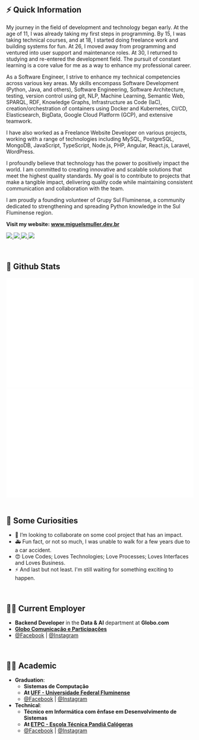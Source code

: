 ## :zap: Quick Information
My journey in the field of development and technology began early. At the age of 11, I was already taking my first steps in programming. By 15, I was taking technical courses, and at 18, I started doing freelance work and building systems for fun. At 26, I moved away from programming and ventured into user support and maintenance roles. At 30, I returned to studying and re-entered the development field. The pursuit of constant learning is a core value for me as a way to enhance my professional career.

As a Software Engineer, I strive to enhance my technical competencies across various key areas. My skills encompass Software Development (Python, Java, and others), Software Engineering, Software Architecture, testing, version control using git, NLP, Machine Learning, Semantic Web, SPARQL, RDF, Knowledge Graphs, Infrastructure as Code (IaC), creation/orchestration of containers using Docker and Kubernetes, CI/CD, Elasticsearch, BigData, Google Cloud Platform (GCP), and extensive teamwork.

I have also worked as a Freelance Website Developer on various projects, working with a range of technologies including MySQL, PostgreSQL, MongoDB, JavaScript, TypeScript, Node.js, PHP, Angular, React.js, Laravel, WordPress.

I profoundly believe that technology has the power to positively impact the world. I am committed to creating innovative and scalable solutions that meet the highest quality standards. My goal is to contribute to projects that make a tangible impact, delivering quality code while maintaining consistent communication and collaboration with the team.

I am proudly a founding volunteer of Grupy Sul Fluminense, a community dedicated to strengthening and spreading Python knowledge in the Sul Fluminense region.

**Visit my website: <a href="https://www.miguelsmuller.dev.br" target="_blank">www.miguelsmuller.dev.br</a>**

<p align="left">
    <a href="https://www.linkedin.com/in/miguelsmuller/" target="_blank">
        <img src="https://img.shields.io/badge/-LinkedIn-%230077B5?style=for-the-badge&logo=linkedin&logoColor=white" target="_blank">
    </a>
    <a href="https://www.instagram.com/miguelsmuller/" target="_blank">
        <img src="https://img.shields.io/badge/-Instagram-%23E4405F?style=for-the-badge&logo=Instagram&logoColor=white" target="_blank">
    </a>
    <a href="https://twitter.com/miguelsmuller" target="_blank">
        <img src="https://img.shields.io/badge/-Twitter-%231DA1F2?style=for-the-badge&logo=Twitter&logoColor=white" target="_blank">
    </a>
    <a href="https://dev.to/miguelsmuller" target="_blank">
        <img src="https://img.shields.io/badge/dev.to-%0A0A0A?style=for-the-badge&logo=dev.to&logoColor=white" target="_blank">
    </a>
</p>
<br/>

## :1st_place_medal: Github Stats
![](https://raw.githubusercontent.com/miguelsmuller/github-stats-transparent/output/generated/overview.svg)
![](https://raw.githubusercontent.com/miguelsmuller/github-stats-transparent/output/generated/languages.svg)
<br/>
<br/>

## :speech_balloon: Some Curiosities
- :dancers: I’m looking to collaborate on some cool project that has an impact.
- :ambulance: Fun fact, or not so much, I was unable to walk for a few years due to a car accident.
- :heart_eyes: Love Codes; Loves Technologies; Love Processes; Loves Interfaces and Loves Business.
- :zap: And last but not least. I'm still waiting for something exciting to happen. 
<br/>

## :man_technologist: Current Employer
- **Backend Developer** in the **Data & AI** department at **Globo.com**
- **[Globo Comunicação e Participações](https://www.globo.com/)**
- [@Facebook](https://www.facebook.com/globo/) | [@Instagram](https://www.instagram.com/somosglobo/)
<br/>

## :man_student: Academic
- **Graduation**:
    - **Sistemas de Computação** 
    - **At [UFF - Universidade Federal Fluminense](http://www.ic.uff.br/)**
    - [@Facebook](https://www.facebook.com/informeic) | [@Instagram](https://www.instagram.com/computacao_uff/)
- **Technical**:
    - **Técnico em Informática com ênfase em Desenvolvimento de Sistemas**
    - **At [ETPC - Escola Técnica Pandiá Calógeras](https://etpc.com.br/)**
    - [@Facebook](https://www.facebook.com/ETPCVR/) | [@Instagram](https://www.instagram.com/ETPCVR/)


